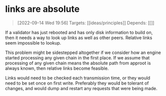 
# links are absolute

> [2022-09-14 Wed 19:56] 
> Targets: [[ideas/principles]] 
> Depends: [[]]

If a validator has just rebooted and has only disk information to build on, then it needs a way to look up links as well as other peers.  Relative links seem impossible to lookup.

This problem might be sidestepped altogether if we consider how an engine started processing any given chain in the first place.  If we assume that processing of any given chain means the absolute path from approot is always known, then relative links become feasible.

Links would need to be checked each transmission time, or they would need to be set once on first write.  Preferably they would be tolerant of changes, and would dump and restart any requests that were being made.

